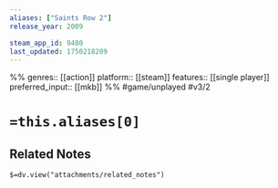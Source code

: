 ```yaml
---
aliases: ["Saints Row 2"]
release_year: 2009

steam_app_id: 9480
last_updated: 1750218209
---
```

%%
genres:: [[action]]
platform:: [[steam]]
features:: [[single player]]
preferred_input:: [[mkb]]
%%
#game/unplayed
#v3/2

# `=this.aliases[0]`
## Related Notes
`$=dv.view("attachments/related_notes")`